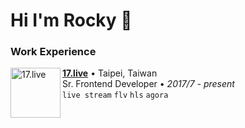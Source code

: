 # Hi  I'm Rocky 👋

### Work Experience

[<img align="left" height="80" width="80" alt="17.live" src="https://17.live/assets/ec18d71226ffa72854585e7bf76d12d0.svg"/>](https://17.live)

[**17.live**](https://17.live) • Taipei, Taiwan \
Sr. Frontend Developer • _2017/7 - present_ \
`live stream` `flv` `hls` `agora` 

<br/>


<!--
**rwu823/rwu823** is a ✨ _special_ ✨ repository because its `README.md` (this file) appears on your GitHub profile.

Here are some ideas to get you started:

- 🔭 I’m currently working on ...
- 🌱 I’m currently learning ...
- 👯 I’m looking to collaborate on ...
- 🤔 I’m looking for help with ...
- 💬 Ask me about ...
- 📫 How to reach me: ...
- 😄 Pronouns: ...
- ⚡ Fun fact: ...
-->
